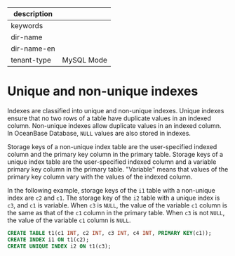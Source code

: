 |description||
|---|---|
|keywords||
|dir-name||
|dir-name-en||
|tenant-type|MySQL Mode|

# Unique and non-unique indexes

Indexes are classified into unique and non-unique indexes. Unique indexes ensure that no two rows of a table have duplicate values in an indexed column. Non-unique indexes allow duplicate values in an indexed column. In OceanBase Database, `NULL` values are also stored in indexes.

Storage keys of a non-unique index table are the user-specified indexed column and the primary key column in the primary table. Storage keys of a unique index table are the user-specified indexed column and a variable primary key column in the primary table. "Variable" means that values of the primary key column vary with the values of the indexed column.

In the following example, storage keys of the `i1` table with a non-unique index are `c2` and `c1`. The storage key of the `i2` table with a unique index is `c3`, and `c1` is variable. When `c3` is `NULL`, the value of the variable `c1` column is the same as that of the `c1` column in the primary table. When `c3` is not `NULL`, the value of the variable `c1` column is `NULL`.

```sql
CREATE TABLE t1(c1 INT, c2 INT, c3 INT, c4 INT, PRIMARY KEY(c1));
CREATE INDEX i1 ON t1(c2);
CREATE UNIQUE INDEX i2 ON t1(c3);
```
